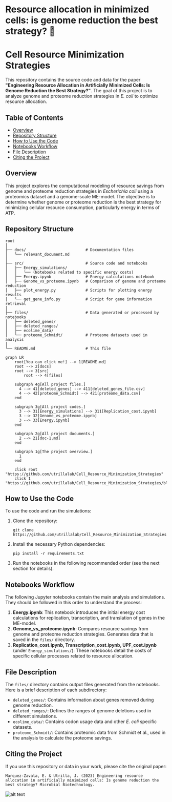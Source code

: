# Resource allocation in minimized cells: is genome reduction the best strategy? 🧬


# Cell Resource Minimization Strategies

This repository contains the source code and data for the paper **"Engineering Resource Allocation in Artificially Minimized Cells: Is Genome Reduction the Best Strategy?"**. The goal of this project is to analyze genome and proteome reduction strategies in *E. coli* to optimize resource allocation.

## Table of Contents

- [Overview](#overview)
- [Repository Structure](#repository-structure)
- [How to Use the Code](#how-to-use-the-code)
- [Notebooks Workflow](#notebooks-workflow)
- [File Description](#file-description)
- [Citing the Project](#citing-the-project)

## Overview

This project explores the computational modeling of resource savings from genome and proteome reduction strategies in *Escherichia coli* using a proteomics dataset and a genome-scale ME-model. The objective is to determine whether genome or proteome reduction is the best strategy for minimizing cellular resource consumption, particularly energy in terms of ATP.

## Repository Structure

```
root
│
├── docs/                          # Documentation files
│   └── relevant_document.md
│
├── src/                           # Source code and notebooks
│   ├── Energy_simulations/
│   │   └── (Notebooks related to specific energy costs)
│   ├── Energy.ipynb               # Energy calculations notebook
│   ├── Genome_vs_proteome.ipynb   # Comparison of genome and proteome reduction
│   ├── plot_energy.py             # Scripts for plotting energy results
│   └── get_gene_info.py           # Script for gene information retrieval
│
├── files/                         # Data generated or processed by notebooks
│   ├── deleted_genes/
│   ├── deleted_ranges/
│   ├── ecolime_data/
│   └── proteome_Schmidt/          # Proteome datasets used in analysis
│
└── README.md                      # This file
```


```mermaid
graph LR
    root[You can click me!] --> 1[README.md]
    root --> 2[docs]
    root --> 3[src]
		root --> 4[files]

    subgraph 4g[All project files.]
      4 --> 41[deleted_genes] --> 411[deleted_genes_file.csv]
      4 --> 42[proteome_Schmidt] --> 421[proteome_data.csv]
    end

    subgraph 3g[All project codes.]
      3 --> 31[Energy_simulations] --> 311[Replication_cost.ipynb]
      3 --> 32[Genome_vs_proteome.ipynb]
      3 --> 33[Energy.ipynb]
    end

    subgraph 2g[All project documents.]
      2 --> 21[doc-1.md]
    end

    subgraph 1g[The project overview.]
      1
    end

    click root "https://github.com/utrillalab/Cell_Resource_Minimization_Strategies"
    click 1 "https://github.com/utrillalab/Cell_Resource_Minimization_Strategies/blob/main/README.md"
```

## How to Use the Code

To use the code and run the simulations:

1. Clone the repository:
   ```
   git clone https://github.com/utrillalab/Cell_Resource_Minimization_Strategies
   ```
2. Install the necessary Python dependencies:
   ```
   pip install -r requirements.txt
   ```

3. Run the notebooks in the following recommended order (see the next section for details).

## Notebooks Workflow

The following Jupyter notebooks contain the main analysis and simulations. They should be followed in this order to understand the process:

1. **Energy.ipynb**: This notebook introduces the initial energy cost calculations for replication, transcription, and translation of genes in the ME-model.
2. **Genome_vs_proteome.ipynb**: Compares resource savings from genome and proteome reduction strategies. Generates data that is saved in the `files/` directory.
3. **Replication_cost.ipynb, Transcription_cost.ipynb, UPF_cost.ipynb** (under `Energy_simulations/`): These notebooks detail the costs of specific cellular processes related to resource allocation.

## File Description

The `files/` directory contains output files generated from the notebooks. Here is a brief description of each subdirectory:

- `deleted_genes/`: Contains information about genes removed during genome reduction.
- `deleted_ranges/`: Defines the ranges of genome deletions used in different simulations.
- `ecolime_data/`: Contains codon usage data and other *E. coli* specific datasets.
- `proteome_Schmidt/`: Contains proteomic data from Schmidt et al., used in the analysis to calculate the proteome savings.

## Citing the Project

If you use this repository or data in your work, please cite the original paper:

```
Marquez-Zavala, E. & Utrilla, J. (2023) Engineering resource allocation in artificially minimized cells: Is genome reduction the best strategy? Microbial Biotechnology.
```



![alt text](https://github.com/utrillalab/proteomeVSgenome/raw/main/docs/Main_fig.jpg)
